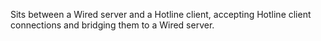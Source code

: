 Sits between a Wired server and a Hotline client, accepting Hotline client connections and bridging them to a Wired server.